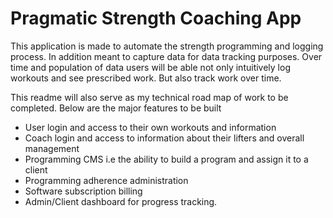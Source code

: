 # Pragmatic Strength Coaching App
This application is made to automate the strength programming and logging process. In addition meant to capture data for
data tracking purposes. Over time and population of data users will be able not only intuitively log workouts and see 
prescribed work. But also track work over time. 

This readme will also serve as my technical road map of work to be completed. Below are the major features to be built

- User login and access to their own workouts and information
- Coach login and access to information about their lifters and overall management
- Programming CMS i.e the ability to build a program and assign it to a client
- Programming adherence administration 
- Software subscription billing
- Admin/Client dashboard for progress tracking.
